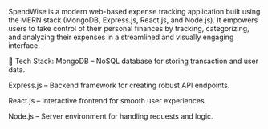 SpendWise is a modern web-based expense tracking application built using the MERN stack (MongoDB, Express.js, React.js, and Node.js). It empowers users to take control of their personal finances by tracking, categorizing, and analyzing their expenses in a streamlined and visually engaging interface.

🔧 Tech Stack:
MongoDB – NoSQL database for storing transaction and user data.

Express.js – Backend framework for creating robust API endpoints.

React.js – Interactive frontend for smooth user experiences.

Node.js – Server environment for handling requests and logic.
